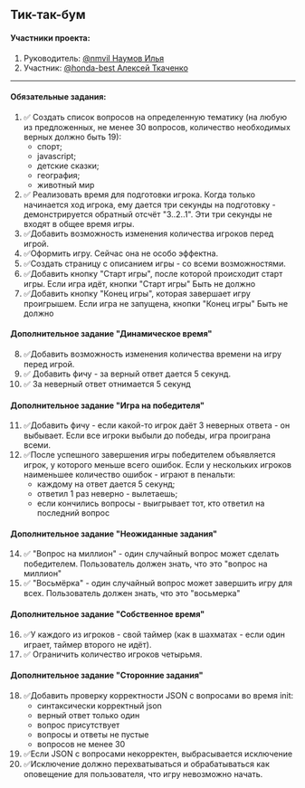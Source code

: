 ## Тик-так-бум

#### Участники проекта:
1. Руководитель: [@nmvil Наумов Илья](https://github.com/nmvil)
2. Участник: [@honda-best Алексей Ткаченко](https://github.com/honda-best)
---

#### Обязательные задания:

1. ✅ Создать список вопросов на определенную тематику (на любую из предложенных, 
не менее 30 вопросов, 
количество необходимых верных должно быть 19):
   - спорт;
   - javascript;
   - детские сказки;
   - география;
   - животный мир
2. ✅ Реализовать время для подготовки игрока.
Когда только начинается ход игрока, ему дается три секунды на 
подготовку - демонстрируется обратный отсчёт "3..2..1". 
Эти три секунды не входят в общее время игры.
3. ✅Добавить возможность изменения количества игроков перед игрой.
4. ✅Оформить игру. Сейчас она не особо эффектна.
5. ✅Создать страницу с описанием игры - со всеми возможностями.
6. ✅Добавить кнопку "Старт игры", после которой происходит старт игры.
Если игра идёт, кнопки "Старт игры" Быть не должно
7. ✅Добавить кнопку "Конец игры", которая завершает игру проигрышем.
Если игра не запущена, кнопки "Конец игры" Быть не должно

#### Дополнительное задание "Динамическое время"
8. ✅Добавить возможность изменения количества времени на игру перед 
игрой.
9. ✅ Добавить фичу - за верный ответ дается 5 секунд.
10. ✅ За неверный ответ отнимается 5 секунд

#### Дополнительное задание "Игра на победителя"
11. ✅Добавить фичу - если какой-то игрок даёт 3 неверных ответа - он 
выбывает. Если все игроки выбыли до победы, игра проиграна всеми.
12. ✅После успешного завершения игры победителем объявляется игрок, 
у которого меньше всего ошибок.
Если у нескольких игроков наименьшее количество ошибок - играют в
пенальти:
    - каждому на ответ дается 5 секунд;
    - ответил 1 раз неверно - вылетаешь;
    - если кончились вопросы - выигрывает тот, кто ответил на последний вопрос

#### Дополнительное задание "Неожиданные задания"
14. ✅ "Вопрос на миллион" - один случайный вопрос может сделать победителем. 
Пользователь должен знать, что это "вопрос на миллион"
15. ✅ "Восьмёрка" - один случайный вопрос может завершить игру для всех.
Пользователь должен знать, что это "восьмерка"

#### Дополнительное задание "Собственное время"
16. ✅У каждого из игроков - свой таймер 
(как в шахматах - если один играет, таймер второго не идёт).
17. ✅ Ограничить количество игроков четырьмя.

#### Дополнительное задание "Сторонние задания"
18. ✅Добавить проверку корректности JSON с вопросами во время init:
    - синтаксически корректный json
    - верный ответ только один
    - вопрос присутствует
    - вопросы и ответы не пустые
    - вопросов не менее 30
19. ✅Если JSON с вопросами некорректен, выбрасывается исключение
20. ✅Исключение должно перехватываться и обрабатываться как оповещение 
для  пользователя, что игру невозможно начать.
